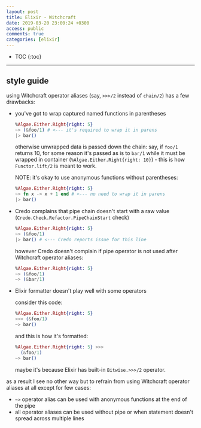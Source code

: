 ```yaml
---
layout: post
title: Elixir - Witchcraft
date: 2019-03-20 23:00:24 +0300
access: public
comments: true
categories: [elixir]
---
```


<!-- more -->

* TOC
{:toc}
<hr>

style guide
-----------

using Witchcraft operator aliases (say, `>>>/2` instead of `chain/2`) has a few
drawbacks:

- you've got to wrap captured named functions in parentheses

  ```elixir
  %Algae.Either.Right{right: 5}
  ~> (&foo/1) # <--- it's required to wrap it in parens
  |> bar()
  ```

  otherwise unwrapped data is passed down the chain: say, if `foo/1` returns
  10, for some reason it's passed as is to `bar/1` while it must be wrapped in
  container (`%Algae.Either.Right{right: 10}`) - this is how `Functor.lift/2`
  is meant to work.

  NOTE: it's okay to use anonymous functions without parentheses:

  ```elixir
  %Algae.Either.Right{right: 5}
  ~> fn x -> x + 1 end # <--- no need to wrap it in parens
  |> bar()
  ```

- Credo complains that pipe chain doesn't start with a raw value
  (`Credo.Check.Refactor.PipeChainStart` check)

  ```elixir
  %Algae.Either.Right{right: 5}
  ~> (&foo/1)
  |> bar() # <--- Credo reports issue for this line
  ```

  however Credo doesn't complain if pipe operator is not used after Witchcraft
  operator aliases:

  ```elixir
  %Algae.Either.Right{right: 5}
  ~> (&foo/1)
  ~> (&bar/1)

- Elixir formatter doesn't play well with some operators

  consider this code:

  ```elixir
  %Algae.Either.Right{right: 5}
  >>> (&foo/1)
  ~> bar()
  ```

  and this is how it's formatted:

  ```elixir
  %Algae.Either.Right{right: 5} >>>
    (&foo/1)
  ~> bar()
  ```

  maybe it's because Elixir has built-in `Bitwise.>>>/2` operator.

as a result I see no other way but to refrain from using Witchcraft operator
aliases at all except for few cases:

- `~>` operator alias can be used with anonymous functions at the end of the pipe
- all operator aliases can be used without pipe or when statement doesn't spread
  across multiple lines
